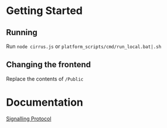 # Getting Started

## Running
Run `node cirrus.js` or `platform_scripts/cmd/run_local.bat|.sh`

## Changing the frontend
Replace the contents of `/Public`

# Documentation
[Signalling Protocol](./Docs/SignallingProtocol.md)

